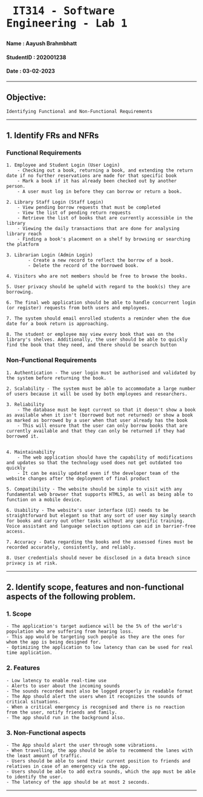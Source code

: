 # <pre>                  IT314 - Software Engineering - Lab 1 </pre>

#### Name       : Aayush Brahmbhatt
#### StudentID  : 202001238
#### Date       : 03-02-2023

----
## Objective:
    Identifying Functional and Non-Functional Requirements

----
## 1. Identify FRs and NFRs
### Functional Requirements
 
    1. Employee and Student Login (User Login)
        - Checking out a book, returning a book, and extending the return date if no further reservations are made for that specific book
        - Mark a book if it has already been checked out by another person. 
        - A user must log in before they can borrow or return a book.

    2. Library Staff Login (Staff Login)   
        - View pending borrow requests that must be completed 
        - View the list of pending return requests
        - Retrieve the list of books that are currently accessible in the library
        - Viewing the daily transactions that are done for analysing library reach
        - Finding a book's placement on a shelf by browsing or searching the platform

    3. Librarian Login (Admin Login)
            - Create a new record to reflect the borrow of a book.
            - Delete the record of the borrowed book.

    4. Visitors who are not members should be free to browse the books.

    5. User privacy should be upheld with regard to the book(s) they are borrowing.

    6. The final web application should be able to handle concurrent login (or register) requests from both users and employees.

    7. The system should email enrolled students a reminder when the due date for a book return is approaching.

    8. The student or employee may view every book that was on the library's shelves. Additionally, the user should be able to quickly find the book that they need, and there should be search button
    
### Non-Functional Requirements
    
    1. Authentication - The user login must be authorised and validated by the system before returning the book.

    2. Scalability - The system must be able to accommodate a large number of users because it will be used by both employees and researchers.

    3. Reliability
        - The database must be kept current so that it doesn't show a book as available when it isn't (borrowed but not returned) or show a book as marked as borrowed by a user when that user already has the book
        - This will ensure that the user can only borrow books that are currently available and that they can only be returned if they had borrowed it.


    4. Maintainability 
        - The web application should have the capability of modifications and updates so that the technology used does not get outdated too quickly
        - It can be easily updated even if the developer team of the website changes after the deployment of final product
    
    5. Compatibility - The website should be simple to visit with any fundamental web browser that supports HTML5, as well as being able to function on a mobile device.

    6. Usability - The website's user interface (UI) needs to be straightforward but elegant so that any sort of user may simply search for books and carry out other tasks without any specific training. Voice assistant and language selection options can aid in barrier-free access.

    7. Accuracy - Data regarding the books and the assessed fines must be recorded accurately, consistently, and reliably.

    8. User credentials should never be disclosed in a data breach since privacy is at risk.

----
## 2. Identify scope, features and non-functional aspects of the following problem.

### 1. Scope
    - The application's target audience will be the 5% of the world's population who are suffering from hearing loss. 
    - This app would be targeting such people as they are the ones for whom the app is being designed for.
    - Optimizing the application to low latency than can be used for real time application.
    
### 2. Features
    - Low latency to enable real-time use
    - Alerts to user about the incoming sounds
    - The sounds recorded must also be logged properly in readable format
    - The App should alert the users when it recognizes the sounds of critical situations.
    - When a critical emergency is recognised and there is no reaction from the user, notify friends and family.
    - The app should run in the background also.

### 3. Non-Functional aspects
    - The App should alert the user through some vibrations.
    - When travelling, the app should be able to recommend the lanes with the least amount of traffic.
    - Users should be able to send their current position to friends and relatives in case of an emergency via the app.
    - Users should be able to add extra sounds, which the app must be able to identify the user.
    - The latency of the app should be at most 2 seconds.
    
----



